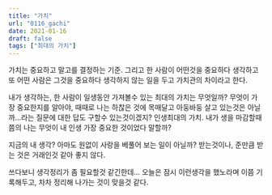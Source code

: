 ```yaml
---
title: "가치"
url: "0116_gachi"
date: 2021-01-16
draft: false
tags: ["최대의 가치"]
---
```

가치는 중요하고 말고를 결정하는 기준. 그리고 한 사람이 어떤것을 중요하다 생각하고 또 어떤 사람은 그것을 중요하다 생각하지 않는 일을 두고 가치관의 차이라고 한다.

내가 생각하는, 한 사람이 일생동안 가져볼수 있는 최대의 가치는 무엇일까? 무엇이 가장 중요한지를 알아야, 때때로 나는 하찮은 것에 목매달고 아둥바둥 살고 있는것은 아닐까...라는 질문에 대한 답도 구할수 있는것이겠지? 인생최대의 가치. 내가 생을 마감할때 쯤의 나는 무엇이 내 인생 가장 중요한 것이었다 말할까?

지금의 내 생각? 아마도 원없이 사랑을 베풀어 보는 일이 아닐까? 받는것이나, 준만큼 받는 것은 거래인것 같아 좋지 않다.

쓰다보니 생각정리가 좀 필요할것 같긴한데... 오늘은 잠시 이런생각을 했노라며 이쯤 기록해두고, 차차 정리해 나가는 것이 맞을것 같다.

